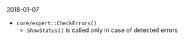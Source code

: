 
<br>2018-01-07

- ```core/expert::CheckErrors()```
    - ```ShowStatus()``` is called only in case of detected errors